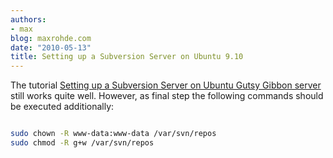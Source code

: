 ```yaml
---
authors:
- max
blog: maxrohde.com
date: "2010-05-13"
title: Setting up a Subversion Server on Ubuntu 9.10
---
```


The tutorial [Setting up a Subversion Server on Ubuntu Gutsy Gibbon server](http://www.subversionary.org/howto/setting-up-a-subversion-server-on-ubuntu-gutsy-gibbon-server) still works quite well. However, as final step the following commands should be executed additionally:

```bash

sudo chown -R www-data:www-data /var/svn/repos
sudo chmod -R g+w /var/svn/repos
```